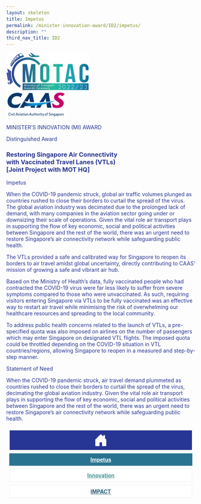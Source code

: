 ```yaml
---
layout: skeleton
title: Impetus
permalink: /minister-innovation-award/ID2/impetus/
description: ""
third_nav_title: ID2
---
```

 <style type="text/css">
   .text-pri {
     color: #273592;
   }

   .nav-tabs {
     border-bottom: none !important;
     overflow: hidden !important;
   }

   .nav-link {
     margin: 8px !important;
     border-radius: 0px !important;
     font-weight: 700 !important;
     padding: 0.5rem 2.8rem !important;
   }

   .link-home {
     border: 1px solid #eee !important;
     color: #fff !important;
     background: rgb(39, 54, 149) !important;
     display: flex;
     justify-content: center;
     align-items: center;
   }

   .link-project {
     border: 1px solid #eee !important;
     color: rgb(83, 114, 122) !important;
     background-color: #fff !important;
     display: flex;
     justify-content: center;
     align-items: center;
   }

   .link-project.active {
     border: none !important;
     color: #fff !important;
     background: rgb(41, 115, 144) !important;
   }

   .link-solution {
     border: 1px solid #eee !important;
     color: rgb(69, 148, 145) !important;
     background-color: #fff !important;
     display: flex;
     justify-content: center;
     align-items: center;
   }

   .link-solution.active {
     border: none !important;
     color: #fff !important;
     background: rgb(34, 155, 189) !important;
   }

   .link-impact {
     border: 1px solid #eee !important;
     color: rgb(41, 95, 120) !important;
     background-color: #fff !important;
     display: flex;
     justify-content: center;
     align-items: center;
   }

   .link-impact.active {
     border: none !important;
     color: #fff !important;
     background: rgb(10, 91, 142) !important;
   }
 </style>
 <div class="container py-5 card-bg text-pri my-5">
   <div class="row">
     <div class="col-sm-12 pt-4 pb-3 text-center">
       <img src="/images/Logos/MOTAC_header.png" alt="motac logo" class="img-fluid" />
     </div>
   </div>
   <div class="row border border-4 border-info">
     <div class="col-sm-4 py-3 text-center d-flex flex-column align-items-center justify-content-center">
       <img src="/images/Logos/CAAS.png" class="img-fluid" alt="CAAS" />
     </div>
     <div class="col-sm-8 py-3 text-center bg-primary d-flex justify-content-center flex-column aligin-items-center">
       <p class="mb-1 text-light font-weight-bold raleway-font"> MINISTER’S INNOVATION (MI) AWARD </p>
       <p class="mb-0 distinguished-award">Distinguished Award</p>
     </div>
   </div>
   <div class="row">
     <div class="col-12 py-3">
       <h3 class="text-center font-weight-bold"> Restoring Singapore Air Connectivity <br /> with Vaccinated Travel Lanes (VTLs) <br /> [Joint Project with MOT HQ] </h3>
     </div>
     <div class="col-sm-12 text-center py-2 my-2 bg-heading">
       <p class="mb-0 h3 font-weight-bold text-uppercase text-light"> Impetus </p>
     </div>
     <div class="col-sm-12">
       <div class="row py-2">
         <div class="col-sm-12  text-pri">
           <p> When the COVID-19 pandemic struck, global air traffic volumes plunged as countries rushed to close their borders to curtail the spread of the virus. The global aviation industry was decimated due to the prolonged lack of demand, with many companies in the aviation sector going under or downsizing their scale of operations. Given the vital role air transport plays in supporting the flow of key economic, social and political activities between Singapore and the rest of the world, there was an urgent need to restore Singapore’s air connectivity network while safeguarding public health. </p>
           <p> The VTLs provided a safe and calibrated way for Singapore to reopen its borders to air travel amidst global uncertainty, directly contributing to CAAS’ mission of growing a safe and vibrant air hub. </p>
           <p> Based on the Ministry of Health’s data, fully vaccinated people who had contracted the COVID-19 virus were far less likely to suffer from severe symptoms compared to those who were unvaccinated. As such, requiring visitors entering Singapore via VTLs to be fully vaccinated was an effective way to restart air travel while minimising the risk of overwhelming our healthcare resources and spreading to the local community. </p>
           <p> To address public health concerns related to the launch of VTLs, a pre-specified quota was also imposed on airlines on the number of passengers which may enter Singapore on designated VTL flights. The imposed quota could be throttled depending on the COVID-19 situation in VTL countries/regions, allowing Singapore to reopen in a measured and step-by-step manner. </p>
         </div>
       </div>
     </div>
   </div>
   <div class="row">
     <div class="col-sm-12 text-center py-2 my-2 bg-heading">
       <p class="mb-0 h3 font-weight-bold text-light text-uppercase"> Statement of Need </p>
     </div>
     <div class="col-sm-12 py-2">
       <p class="mb-0 font-weight-bold text-pri"> When the COVID-19 pandemic struck, air travel demand plummeted as countries rushed to close their borders to curtail the spread of the virus, decimating the global aviation industry. Given the vital role air transport plays in supporting the flow of key economic, social and political activities between Singapore and the rest of the world, there was an urgent need to restore Singapore’s air connectivity network while safeguarding public health. </p>
     </div>
   </div>
   <nav>
     <div class="nav nav-tabs nav-fill" id="nav-tab" role="tablist">
       <a class="nav-link text-uppercase link-home text-decoration-none" id="nav-home-tab" href="/minister-innovation-award/ID2/home/">
         <svg xmlns="http://www.w3.org/2000/svg" width="36" height="36" fill="currentColor" class="bi bi-house-door-fill" viewBox="0 0 16 16">
           <path d="M6.5 14.5v-3.505c0-.245.25-.495.5-.495h2c.25 0 .5.25.5.5v3.5a.5.5 0 0 0 .5.5h4a.5.5 0 0 0 .5-.5v-7a.5.5 0 0 0-.146-.354L13 5.793V2.5a.5.5 0 0 0-.5-.5h-1a.5.5 0 0 0-.5.5v1.293L8.354 1.146a.5.5 0 0 0-.708 0l-6 6A.5.5 0 0 0 1.5 7.5v7a.5.5 0 0 0 .5.5h4a.5.5 0 0 0 .5-.5Z" />
         </svg>
       </a>
       <a class="nav-link active link-project text-decoration-none" id="nav-project-tab" href="/minister-innovation-award/ID2/impetus/"> Impetus </a>
       <a class="nav-link link-solution text-decoration-none" id="nav-solution-tab" href="/minister-innovation-award/ID2/innovation/"> Innovation</a>
       <a class="nav-link link-impact text-decoration-none" id="nav-impact-tab" href="/minister-innovation-award/ID2/impact/"> IMPACT​</a>
     </div>
   </nav>
 </div>